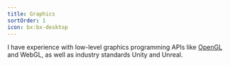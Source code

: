 ```yaml
---
title: Graphics
sortOrder: 1
icon: bx:bx-desktop
---
```


I have experience with low-level graphics programming APIs like [OpenGL](/work/gltf-viewer) and WebGL, as well as industry standards Unity and Unreal.